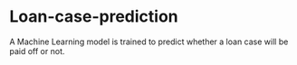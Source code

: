 # Loan-case-prediction
A Machine Learning model is trained to predict whether a loan case will be paid off or not. 
